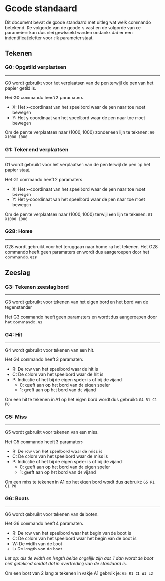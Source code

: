 # Gcode standaard

Dit document bevat de gcode standaard met uitleg wat welk commando betekend.
De volgorde van de gcode is vast en de volgorde van de parameters kan dus niet gewisseld worden ondanks dat er een indentificatieletter voor elk parameter staat.

## Tekenen

### G0: Opgetild verplaatsen

___
G0 wordt gebruikt voor het verplaatsen van de pen terwijl de pen van het papier getild is.

Het G0 commando heeft 2 paramaters

- X: Het x-coordinaat van het speelbord waar de pen naar toe moet bewegen
- Y: Het y-coordinaat van het speelbord waar de pen naar toe moet bewegen

Om de pen te verplaatsen naar (1000, 1000) zonder een lijn te tekenen:
``G0 X1000 1000``


### G1: Tekenend verplaatsen

___
G1 wordt gebruikt voor het verplaatsen van de pen terwijl de pen op het papier staat.

Het G1 commando heeft 2 paramaters

- X: Het x-coordinaat van het speelbord waar de pen naar toe moet bewegen
- Y: Het y-coordinaat van het speelbord waar de pen naar toe moet bewegen

Om de pen te verplaatsen naar (1000, 1000) terwijl een lijn te tekenen:
``G1 X1000 1000``

### G28: Home

___
G28 wordt gebruikt voor het teruggaan naar home na het tekenen.
Het G28 commando heeft geen paramaters en wordt dus aangeroepen door het commando.
``G28``

## Zeeslag

### G3: Tekenen zeeslag bord

___
G3 wordt gebruikt voor tekenen van het eigen bord en het bord van de tegenstander

Het G3 commando heeft geen paramaters en wordt dus aangeroepen door het commando.
``G3``

### G4: Hit

___
G4 wordt gebruikt voor tekenen van een hit.

Het G4 commando heeft 3 paramaters

- R: De row van het speelbord waar de hit is
- C: De colom van het speelbord waar de hit is
- P: Indicatie of het bij de eigen speler is of bij de vijand
    - 0: geeft aan op het bord van de eigen speler
    - 1: geeft aan op het bord van de vijand

Om een hit te tekenen in A1 op het eigen bord wordt dus gebruikt:
``G4 R1 C1 P0``

### G5: Miss

___
G5 wordt gebruikt voor tekenen van een miss.

Het G5 commando heeft 3 paramaters

- R: De row van het speelbord waar de miss is
- C: De colom van het speelbord waar de miss is
- P: Indicatie of het bij de eigen speler is of bij de vijand
    - 0: geeft aan op het bord van de eigen speler
    - 1: geeft aan op het bord van de vijand

Om een miss te tekenen in A1 op het eigen bord wordt dus gebruikt:
``G5 R1 C1 P0``

### G6: Boats

___
G6 wordt gebruikt voor tekenen van de boten.

Het G6 commando heeft 4 paramaters

- R: De row van het speelbord waar het begin van de boot is
- C: De colom van het speelbord waar het begin van de boot is
- W: De width van de boot
- L: De length van de boot

*Let op: als de width en length beide ongelijk zijn aan 1 dan wordt de boot niet getekend omdat dat in overtreding van de standaard is.*

Om een boat van 2 lang te tekenen in vakje A1 gebruik je: 
``G5 R1 C1 W1 L2``
